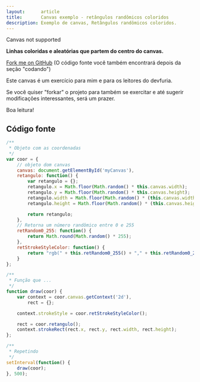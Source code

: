 ```yaml
---
layout:      article
title:       Canvas exemplo - retângulos randômicos coloridos
description: Exemplo de canvas, Retângulos randômicos coloridos. 
---
```


<canvas id='myCanvas' height='150'>Canvas not supported</canvas>

<script>
    /**
     * Objeto com as coordenadas
     */
    var coor = {
        // objeto dom canvas
        canvas: document.getElementById('myCanvas'),
        retangulo: function() {
            var retangulo = {};
            retangulo.x = Math.floor(Math.random() * this.canvas.width);
            retangulo.y = Math.floor(Math.random() * this.canvas.height);
            retangulo.width = Math.floor(Math.random() * (this.canvas.width - retangulo.x));
            retangulo.height = Math.floor(Math.random() * (this.canvas.height - retangulo.y));

            return retangulo;
        },
        // Retorna um número randômico entre 0 e 255
        retRandom0_255: function() {
            return Math.round(Math.random() * 255);
        },
        retStrokeStyleColor: function() {
            return "rgb(" + this.retRandom0_255() + "," + this.retRandom0_255() + "," + this.retRandom0_255() + ")";
        }
    };

    /**
     * Função que ...
     */
    function draw(coor) {
        var context = coor.canvas.getContext('2d'),
            rect = {};

        context.strokeStyle = coor.retStrokeStyleColor();

        rect = coor.retangulo();
        context.strokeRect(rect.x, rect.y, rect.width, rect.height);
    };

    /**
     * Repetindo
     */
    setInterval(function() {
        draw(coor);
    }, 500);
</script>


__Linhas coloridas e aleatórias que partem do centro do canvas.__

[Fork me on GitHub](https://github.com/devfuria/canvas-exemplos/tree/master/linhas-rando-coloridas "link-externo") (O código fonte você também encontrará depois da seção "codando")

Este canvas é um exercício para mim e para os leitores do devfuria.

Se você quiser "forkar" o projeto para também se exercitar e até sugerir modificações interessantes, será um prazer.

Boa leitura!



Código fonte
---

```javascript
/**
 * Objeto com as coordenadas
 */
var coor = {
    // objeto dom canvas
    canvas: document.getElementById('myCanvas'),
    retangulo: function() {
        var retangulo = {};
        retangulo.x = Math.floor(Math.random() * this.canvas.width);
        retangulo.y = Math.floor(Math.random() * this.canvas.height);
        retangulo.width = Math.floor(Math.random() * (this.canvas.width - retangulo.x));
        retangulo.height = Math.floor(Math.random() * (this.canvas.height - retangulo.y));

        return retangulo;
    },
    // Retorna um número randômico entre 0 e 255
    retRandom0_255: function() {
        return Math.round(Math.random() * 255);
    },
    retStrokeStyleColor: function() {
        return "rgb(" + this.retRandom0_255() + "," + this.retRandom0_255() + "," + this.retRandom0_255() + ")";
    }
};

/**
 * Função que ...
 */
function draw(coor) {
    var context = coor.canvas.getContext('2d'),
        rect = {};

    context.strokeStyle = coor.retStrokeStyleColor();

    rect = coor.retangulo();
    context.strokeRect(rect.x, rect.y, rect.width, rect.height);
};

/**
 * Repetindo
 */
setInterval(function() {
    draw(coor);
}, 500);
```
